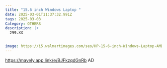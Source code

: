 ```yaml
---
title: "15.6 inch Windows Laptop "
date: 2025-03-01T11:37:32.991Z
tags: 2025-03-03
Category: OTHERS
description: |+
  299.XX


image: https://i5.walmartimages.com/seo/HP-15-6-inch-Windows-Laptop-AMD-Ryzen-5-7520u-8GB-RAM-512GB-SSD-Natural-Silver_d97d6cc3-c887-4e01-b3a2-f0147892a6b5.f2b3bddeffd558605f1d538a627809b7.jpeg?odnHeight=2000&odnWidth=2000&odnBg=FFFFFF
---
```

https://mavely.app.link/e/BJFkzqdGnRb   AD